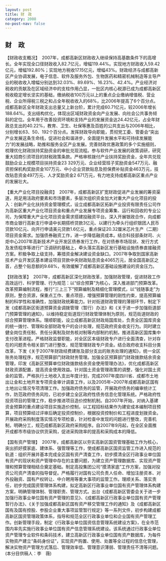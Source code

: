 ```yaml
---
layout: post
title: 财　政
category: 2008
no-post-nav: false
---
```


##  财　政

【财政收支概况】　2007年，成都高新区财政收入继续保持高基数条件下的高增长。全年实现全口径财政收入82.7亿元，增幅119.44%。实现地方财政收入59.42亿元，增幅192.80%；实现地方税收17.15亿元，增幅43%。财政经济与成都高新区产业协调发展，电子信息、软件及服务外包、生物医药和精密机械制造等主导产业的税收收入增幅分别达到32.03%、89.69%、16.23%、42.4%。产业经济对税收的贡献及在区域经济中的支柱作用凸显，一批区内核心税源已成为成都高新区税收稳定增长坚实的基础，缴纳税收100万元以上的重点企业缴纳增值税、营业税、企业所得税三税之和占全年税收收入的68%，比2006年提高了6个百分点。成都高新区全年财政支出总量又上新台阶，累计完成60.71亿元，较2006年增长188.64%。支出结构优化，体现出区域财政资金向产业发展、向社会公共事务倾斜的定位。全年用于改善投资环境和支持产业的发展资金达24.42亿元，占全年财政总支出的40.22%，教育、卫生、社保等惠及百姓的公共支出与2006年相比，分别增长63、50、192个百分点。发挥财政导向职能，贯彻党工委、管委会“突出产业发展这条生命线，促进社会和谐进步，全面提升发展水平和可持续发展能力”的发展战略，助推和服务全区产业发展。完善财政优惠政策的多个实施细则，梳理优化财政扶持奖励资金的审批兑现流程。参与软件产业发展的政策调研，研究重大招商引资项目的财税政策条款。严格审核拨付产业扶持奖励资金，全年共兑现鼓励企业上规模项目扶持资金23 329万元、企业经营班子奖励资金547万元、融资担保机构奖励资金107万元、中小企业贷款贴息及担保费补贴资金463万元，技改贴息资金497万元、人才奖励资金2 671万元，有力地支持成都高新区重点产业的发展壮大。
 
【重大产业化项目投融资】　2007年，成都高新区扩宽财政促进产业发展的筹资渠道，用足用活政府要素和市场要素，多层次组织资金加大对重大产业化项目的投入：创新产业化扶持资金管理模式，设立成都高新区拓新产业投资有限责任公司作为高新区重大产业化项目资金和重点产业发展专项资金筹集、运行和回收的专业公司，为保障重大产业化项目资金需求搭建投融资平台。深入开展银政合作，向成都市商业银行高新支行申请中长期搭桥贷款3亿元、以建行为牵头行组织银团人民币贷款10亿元、向开行申请美元贷款1.6亿元，重点保证20.32厘米芯片生产（二期）项目资金需求。加强债券融资工作，进一步降低融资成本。结合科技部条财司、火炬中心2007年高新技术产业开发区债券发行工作，在对债券市场现状、发行方式及发债程序等进行广泛调研的基础上，牵头落实高新区发行基础设施债券直接融资方案。积极争取上级支持，筹措资金解决建设资金缺口。2007年争取到国家高新技术产业开发区基本建设项目贷款中央财政贴息资金4065万元，居全国高新区之首，占整个贴息额的9.68%，有效缓解了成都高新区基础设施建设的资金压力。
 
【财政改革】　2007年，成都高新区深化财政改革，加强财政管理，促进财政工作高效运行、科学管理、行为规范：以“综合预算”为核心，深入推进部门预算改革。改革预算编制流程，推行“三上三下”预算编制及精细化管理模式，以“钱随事走”为原则，整合资源，保重点工作、重点项目，增强预算管理的刚性约束，提高预算编制的科学性和准确性，加强财政统筹能力。针对街道财政管理的薄弱环节，制定下发《成都高新区街道预算资金调拨管理（暂行）办法》和《关于进一步加强街道部门预算管理的通知》，以维持稳定街道现行财政管理体制为原则，规范街道财政的综合预算管理体系。理顺职能，设立成都高新区财政局国库处，负责全区国库资金的统一拨付、管理和全部财政专户的会计处理，规范政府资金收支行为。同时建立健全岗位责任制、责任分离制及财务核对制等内部制约机制，推进高新区国库集中支付改革进程。严格财政监督职能，对全区区本级财政专户进行全面清查，针对存在的问题责令相关部门进行整改，规范管理财政专户资金。结合政府收支科目分类改革，下发《关于2007年财政经费建账及部分支出的账务处理的通知》，统一全区账务处理程序，规范预算部门财政财务管理。加强全区预算部门财政拨款结余资金管理，印发《高新区预算单位财政拨款结余资金使用管理办法》，优化成都高新区财政资源配置，提高资金使用效益。针对国土资金管理政策的调整，强化对国土资金的监管。严格执行土地收入支出年度计划，完成2007年度四川省、成都市土地出让金和土地开发专项资金审计调查工作，以及2005年~2007年成都高新区国有土地出让情况专项清理工作。加强政府债务的监管，开展政府债务的编审统计工作，防范政府债务风险，已初步建立全区政府性债务信息化管理系统。严格政府性投资项目的管理工作，稳步推进项目造价控制机制。自2007年开始，对纳入基建资金预算的重点建设项目实施造价控制，以工程招标结果作为建安成本编制项目预算，项目预算经过评审后确定投资控制价，根据投资控制价和工程进度划拨资金。开展政府采购制度落实情况专项检查，针对检查中发现的问题进行整改，完善机制，明确分工，规范成都高新区政府采购程序。自2007年9月起，在全区全面推开成都市市级协议供货采购，促进采购效率的提高和采购成本的降低。
 
【国有资产管理】　2007年，成都高新区以夯实高新区国资管理基础工作为核心，突出抓好摸家底、建体系、强管理等工作，使成都高新区国资监管工作进入规范的轨道：组织开展并基本完成全区国有资产清查工作，初步摸清全区行政事业单位国有资产的现状和资产管理中存在的主要问题，为建立资产管理数据库、实现资产管理和预算管理相结合奠定基础。制定高投集团公司“摸清家底”工作方案，加强对投资公司资产清查的指导督促。严格履行对国有公司负责人任命、增加注册资本、对外投融资、国有产权转让、中介聘用等重大事项的监管工作。理顺关系、落实责任，初步完成国资管理体系构建，拟定高新区行政事业单位国有资产管理体系构建方案，明确管理体制、管理职责、管理方式。出台《成都高新区管委会关于进一步加强行政事业单位国有资产管理的意见》、《成都高新区行政事业单位国有资产管理暂行办法》、《关于加强成都高新区国有资产移交管理工作的通知》及《成都高新区国有及国有控股、参股企业重大事项监管暂行规定》等一系列文件，初步构建成都高新区国资管理政策体系，指导和规范全区行政事业单位和企业国有资产管理工作。创新管理手段，制定《行政事业单位国资信息管理系统建设方案》，在全市范围内率先实施行政事业单位国有资产信息管理系统建设。该系统通过行政事业单位资产管理专业软件和条码技术，建立高新区行政事业单位国有资产数据库，为每件实物资产建立“条码身份证”，实现资产购置、使用、处置等全过程的信息化管理，解决实物资产管理方式落后、管理效率低、管理意识薄弱、管理责任不清等问题。
(本分目供稿人：李　薇)
 